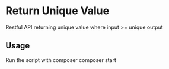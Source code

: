 # Return Unique Value

Restful API returning unique value where input >= unique output

## Usage

Run the script with composer
	composer start

